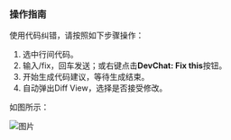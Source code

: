 
### 操作指南

使用代码纠错，请按照如下步骤操作：
1. 选中行间代码。
2. 输入\/fix，回车发送；或右键点击**DevChat: Fix this**按钮。
3. 开始生成代码建议，等待生成结束。
4. 自动弹出Diff View，选择是否接受修改。

如图所示：

![图片](https://deploy-script.merico.cn/devchat/workflow/readme_fix.gif)